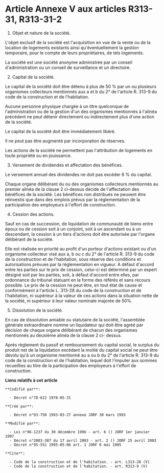 # Article Annexe V aux articles R313-31, R313-31-2

1. Objet et nature de la société. 

L'objet exclusif de la société est l'acquisition en vue de la vente ou de la location de logements existants ainsi
qu'éventuellement la gestion temporaire, pour le compte de leurs propriétaires, de tels logements. 

La société est une société anonyme administrée par un conseil d'administration ou un conseil de surveillance et un
directoire. 

2. Capital de la société. 

Le capital de la société doit être détenu à plus de 50 % par un ou plusieurs organismes collecteurs mentionnés aux a et b du
2° de l'article R. 313-9 du code de la construction et de l'habitation. 

Aucune personne physique chargée à un titre quelconque de l'administration ou de la gestion d'un des organismes mentionnés à
l'alinéa précédent ne peut détenir directement ou indirectement plus d'une action de la société. 

Le capital de la société doit être immédiatement libéré. 

Il ne peut pas être augmenté par incorporation de réserves. 

Les actions de la société ne permettent pas l'attribution de logements en toute propriété ou en jouissance. 

3. Versement de dividendes et affectation des bénéfices. 

Le versement annuel des dividendes ne doit pas excéder 6 % du capital. 

Chaque organe délibérant du ou des organismes collecteurs mentionnés au premier alinéa de la clause 2 ci-dessus décide de
l'affectation des bénéfices de la société. Les bénéfices non distribués ne peuvent être réinvestis que dans des emplois
prévus par la réglementation de la participation des employeurs à l'effort de construction. 

4. Cession des actions. 

Sauf en cas de succession, de liquidation de communauté de biens entre époux ou de cession soit à un conjoint, soit à un
ascendant ou à un descendant, la cession à un tiers d'actions doit être autorisée par l'organe délibérant de la société. 

Elle est réalisée en priorité au profit d'un porteur d'actions existant ou d'un organisme collecteur visé aux a, b ou c du 2°
de l'article R. 313-9 du code de la construction et de l'habitation, sous réserve des conditions et autorisations prévues par
la réglementation en vigueur. A défaut d'accord entre les parties sur le prix de cession, celui-ci est déterminé par un
expert désigné soit par les parties, soit, à défaut d'accord entre elles, par ordonnance du tribunal statuant en la forme des
référés et sans recours possible. Le prix de la cession ne peut être, en tout état de cause et conformément à l'article L.
313-28 du code de la construction et de l'habitation, ni supérieur à la valeur de ces actions dans la situation nette de la
société, ni supérieur à leur valeur nominale majorée de 50%.

5. Dissolution de la société. 

En cas de dissolution amiable ou statutaire de la société, l'assemblée générale extraordinaire nomme un liquidateur qui doit
être agréé par décision de chaque organe délibérant de chacun des organismes mentionnés au deuxième alinéa de la clause 2 ci-
dessus. 

Après règlement du passif et remboursement du capital social, le surplus du produit net de la liquidation excédant la moitié
du capital social ne peut être dévolu qu'à un organisme mentionné au a ou b du 2° de l'article R. 313-9 du code de la
construction et de l'habitation, lequel doit l'imputer aux sommes recueillies au titre de la participation des employeurs à
l'effort de construction.

**Liens relatifs à cet article**

	**Codifié par**:

	  - Décret n°78-622 1978-05-31

	**Créé par**:

	  - Décret n°93-750 1993-03-27 annexe JORF 30 mars 1993

	**Modifié par**:

	  - Loi n°96-1237 du 30 décembre 1996 - art. 6 () JORF 1er janvier 1997
	  - Décret n°2003-387 du 17 avril 2003 - art. 2 () JORF 25 avril 2003
	  - Décret n°95-551 1995-05-06 art. 1 JORF 6 mai 1995

	**Cite**:

	  - Code de la construction et de l'habitation. - art. L313-28 (V)
	  - Code de la construction et de l'habitation. - art. R313-9 (V)
